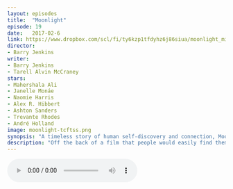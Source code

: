 ```yaml
---
layout: episodes
title:  "Moonlight"
episode: 19
date:   2017-02-6
link: https://www.dropbox.com/scl/fi/ty6kzp1tfdyhz6j86siua/moonlight_mixdown.mp3?rlkey=7hwx3h5zctio65k73wizmk4z9&dl=0
director:
- Barry Jenkins
writer:
- Barry Jenkins
- Tarell Alvin McCraney
stars:
- Mahershala Ali
- Janelle Monáe
- Naomie Harris
- Alex R. Hibbert
- Ashton Sanders
- Trevante Rhodes
- André Holland
image: moonlight-tcftss.png
synopsis: "A timeless story of human self-discovery and connection, Moonlight chronicles the life of a young black man from childhood to adulthood as he struggles to find his place in the world while growing up in a rough neighborhood of Miami. "
description: "Off the back of a film that people would easily find themselves in, Josh and Damian discuss a film that portrays a life furtherest from their own. Moonlight tells the tale of Chiron throughout his life.  "
---
```


<audio src="https://www.dropbox.com/scl/fi/ty6kzp1tfdyhz6j86siua/moonlight_mixdown.mp3?rlkey=7hwx3h5zctio65k73wizmk4z9&dl=0" controls></audio> 
